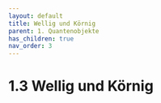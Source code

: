 ```yaml
---
layout: default
title: Wellig und Körnig
parent: 1. Quantenobjekte
has_children: true
nav_order: 3
---
```


# 1.3 Wellig und Körnig
